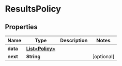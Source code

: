 

# ResultsPolicy


## Properties

| Name | Type | Description | Notes |
|------------ | ------------- | ------------- | -------------|
|**data** | [**List&lt;Policy&gt;**](Policy.md) |  |  |
|**next** | **String** |  |  [optional] |



